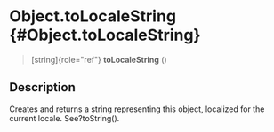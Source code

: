 Object.toLocaleString {#Object.toLocaleString}
=====================

> [string]{role="ref"} **toLocaleString** ()

Description
-----------

Creates and returns a string representing this object, localized for the
current locale. See?toString().
